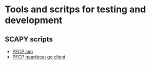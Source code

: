 # Tools and scritps for testing and development

## SCAPY scripts
* [PFCP sim](./scapy/pfcp_sim.py)
* [PFCP heartbeat go client](./pfcp-client.go)